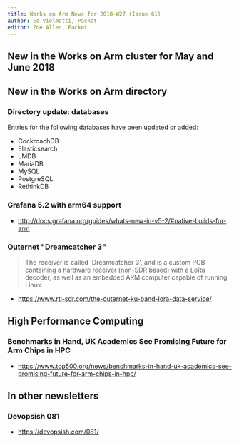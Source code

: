 ```yaml
---
title: Works on Arm News for 2018-W27 (Issue 61)
author: Ed Vielmetti, Packet
editor: Zoe Allen, Packet
---
```


## New in the Works on Arm cluster for May and June 2018

## New in the Works on Arm directory 

### Directory update: databases

Entries for the following databases have been updated or added:

* CockroachDB
* Elasticsearch
* LMDB
* MariaDB
* MySQL
* PostgreSQL
* RethinkDB

### Grafana 5.2 with arm64 support

* http://docs.grafana.org/guides/whats-new-in-v5-2/#native-builds-for-arm

### Outernet "Dreamcatcher 3"

> The receiver is called 'Dreamcatcher 3', and is a custom PCB 
containing a hardware receiver (non-SDR based) with a LoRa decoder, 
as well as an embedded ARM computer capable of running Linux.

* https://www.rtl-sdr.com/the-outernet-ku-band-lora-data-service/

## High Performance Computing

### Benchmarks in Hand, UK Academics See Promising Future for Arm Chips in HPC

* https://www.top500.org/news/benchmarks-in-hand-uk-academics-see-promising-future-for-arm-chips-in-hpc/

## In other newsletters

### Devopsish 081

* https://devopsish.com/081/
